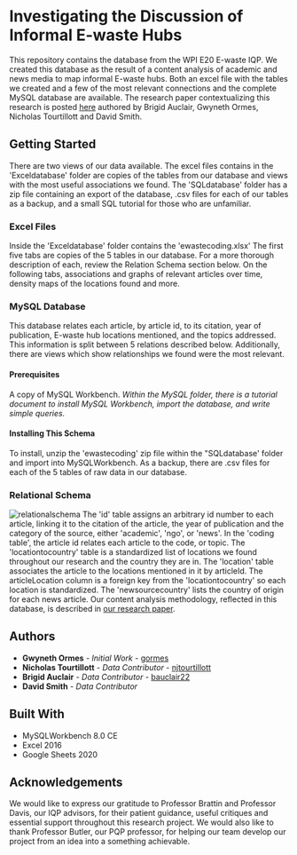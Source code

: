 # Investigating the Discussion of Informal E-waste Hubs
This repository contains the database from the WPI E20 E-waste IQP. We created this database as the result of a content analysis of academic and news media to map informal E-waste hubs. Both an excel file with the tables we created and a few of the most relevant connections and the complete MySQL database are available. The research paper contextualizing this research is posted [here](https://web.wpi.edu/Pubs/E-project/browse/iqp_by_author/all.html) authored by Brigid Auclair, Gwyneth Ormes, Nicholas Tourtillott and David Smith.

## Getting Started
There are two views of our data available. The excel files contains in the \'Exceldatabase\' folder are copies of the tables from our database and views with the most useful associations we found. The \'SQLdatabase\' folder has a zip file containing an export of the database, .csv files for each of our tables as a backup, and a small SQL tutorial for those who are unfamiliar.

### Excel Files
Inside the \'Exceldatabase\' folder contains the \'ewastecoding.xlsx\' The first five tabs are copies of the 5 tables in our database. For a more thorough description of each, review the Relation Schema section below. On the following tabs, associations and graphs of relevant articles over time, density maps of the locations found and more.

### MySQL Database 
This database relates each article, by article id, to its citation, year of publication, E-waste hub locations mentioned, and the topics addressed. This information is split between 5 relations described below. Additionally, there are views which show relationships we found were the most relevant.

#### Prerequisites
A copy of MySQL Workbench. 
*Within the MySQL folder, there is a tutorial document to install MySQL Workbench, import the database, and write simple queries.*

#### Installing This Schema 
To install, unzip the \'ewastecoding\' zip file within the \"SQLdatabase\' folder and import into MySQLWorkbench.
As a backup, there are .csv files for each of the 5 tables of raw data in our database.

### Relational Schema
![relationalschema](https://i.imgur.com/X4i1Kex.jpg)
The \'id\' table assigns an arbitrary id number to each article, linking it to the citation of the article, the year of publication and the category of the source, either \'academic\', \'ngo\', or \'news\'. In the \'coding table\', the article id relates each article to the code, or topic. The \'locationtocountry\' table is a standardized list of locations we found throughout our research and the country they are in. The \'location\' table associates the article to the locations mentioned in it by articleId. The articleLocation column is a foreign key from the \'locationtocountry\' so each location is standardized. The \'newsourcecountry\' lists the country of origin for each news article. Our content analysis methodology, reflected in this database, is described in [our research paper](https://web.wpi.edu/Pubs/E-project/browse/iqp_by_author/all.html).

## Authors
* **Gwyneth Ormes** - *Initial Work* - [gormes](https://github.com/gormes)
* **Nicholas Tourtillott** - *Data Contributor* - [njtourtillott](https://github.com/njtourtillott)
* **Brigid Auclair** - *Data Contributor* - [bauclair22](https://github.com/bauclair22)
* **David Smith** - *Data Contributor*

## Built With
* MySQLWorkbench 8.0 CE
* Excel 2016
* Google Sheets 2020

## Acknowledgements
We would like to express our gratitude to Professor Brattin and Professor Davis, our IQP advisors, for their patient guidance, useful critiques and essential support throughout this research project. We would also like to thank Professor Butler, our PQP professor, for helping our team develop our project from an idea into a something achievable.
